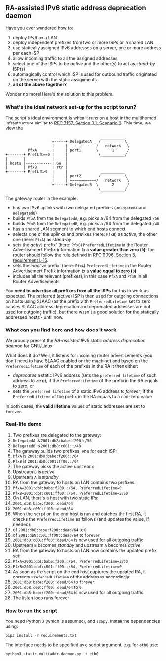 ## RA-assisted IPv6 static address deprecation daemon

Have you ever wondered how to:

1. deploy IPv6 on a LAN
2. deploy independent prefixes from two or more ISPs on a shared LAN
3. use statically assigned IPv6 addresses on a server, one or more address per each ISP
4. allow incoming traffic to all the assigned addresses
5. select one of the ISPs to be *active* and the other(s) to act as *stand-by* ISP(s)
5. automagically control which ISP is used for outbound traffic originated on the server with the static assignments
6. **all of the above together?**

Wonder no more! Here's *the* solution to this problem.

### What's the ideal network set-up for the script to run?

The script's ideal environment is when it runs on a host in the multihomed infrastructure similar to [RFC 7157, Section 3.1, Scenario 2](https://datatracker.ietf.org/doc/html/rfc7157#section-3.1). This time, we view the 

```
                                           ___________
                     +-----+ DelegatedA   /           \
                     |     | - - - - - - /   network   \
          PfxA       |     | port1       \      1      /
+-------+ PrefLft==0 |     |              \___________/
|       |            |     |
| hosts |------------| GW  |
|       | PfxB       | rtr |
+-------+ PrefLft>0  |     |               ___________
                     |     | port2        /           \
                     |     | ============/   network   \
                     +-----+ DelegatedB  \      2      /
                                          \___________/
```

The gateway router in the example:

- has two IPv6 uplinks with two delegated prefixes (`DelegatedA` and `DelegatedB`)
- builds `PfxA` from the `DelegatedA`, e.g. picks a /64 from the delegated `/56`
- builds `PfxB` from the `DelegatedB`, e.g. picks a /64 from the delegated `/48`
- has a shared LAN segment to which end hosts connect
- selects one of the uplinks and prefixes (here: `PfxB`) as *active*, the other one (here: `PfxA`) as *stand-by*
- sets the *active* prefix' (here: `PfxB`) `PreferredLifetime` in the Router Advertisement Prefix information to a **value greater than zero (`0`)**; the router should follow the rule defined in [RFC 9096, Section 3, requirement L-15](https://datatracker.ietf.org/doc/html/rfc9096#section-3).
- sets the *inactive* prefix' (here: `PfxA`) `PreferredLifetime` in the Router Advertisement Prefix information to a **value equal to zero (`0`)**
- includes all the relevant (prefixes), in this case `PfxA` and `PfxB` in all Router Advertisements

You **need to advertise all prefixes from all the ISPs** for this to work as expected. The preferred (active) ISP is then used for outgoing connections on  hosts using SLAAC (as the prefix with `PreferredLifetime` set to zero causes SLAAC address deprecation and deprecated addresses are not used for outgoing traffic), but there wasn't a good solution for the statically addressed hosts - until now.

### What can you find here and how does it work

We proudly present the *RA-assisted IPv6 static address deprecation daemon* for GNU/Linux.

What does it do? Well, it listens for incoming router advertisements (you don't need to have SLAAC enabled on the machine) and based on the `PreferredLifetime` of each of the prefixes in the RA it then either:

- *deprecates* a static IPv6 address (sets the `preferred lifetime` of such address to zero), if the `PreferredLifetime` of the prefix in the RA equals to zero, or
- sets the `preferred lifetime` of a static IPv6 address to *forever*, if the `PreferredLifetime` of the prefix in the RA equals to a non-zero value

In both cases, the **valid lifetime** values of static addresses are set to `forever`.

### Real-life demo

1. Two prefixes are delegated to the gateway:
  1. `DelegatedA` is `2001:db8:babe:f200::/56`
  2. `DelegatedB` is `2001:db8:c001::/48`
2. The gateway builds two prefixes, one for each ISP:
  1. `PfxA` is `2001:db8:babe:f200::/64`
  2. `PfxB` is `2001:db8:c001:ff00::/64`
3. The gateway picks the active upstream:
  1. Upstream `B` is *active*
  2. Upstream `A` is *standby*
4. RA from the gateway to hosts on LAN contains two prefixes:
  1. `PfxA=2001:db8:babe:f200::/64, PreferredLifetime=0`
  2. `PfxB=2001:db8:c001:ff00::/64, PreferredLifetime=2700`
5. On LAN, there's a host with two static IPs:
  1. `2001:db8:babe:f200::dead/64`
  2. `2001:db8:c001:ff00::dead/64`
6. When the script on the end host is run and catches the first RA, it checks the `PreferredLifetime` as follows (and updates the value, if needed):
  1. of `2001:db8:babe:f200::dead/64` to `0`
  2. of `2001:db8:c001:ff00::dead/64` to `forever`
7. `2001:db8:c001:ff00::dead/64` is now used for all outgoing traffic
8. Upstream `B` becomes *standby* and upstream `A` becomes *active*
9. RA from the gateway to hosts on LAN now contains the updated prefix set:
  1. `PfxA=2001:db8:babe:f200::/64, PreferredLifetime=2700`
  2. `PfxB=2001:db8:c001:ff00::/64, PreferredLifetime=0`
10. As soon as the script on the end host captures the updated RA, it corrects `PreferredLifetime` of the addresses accordingly:
  1. `2001:db8:babe:f200::dead/64` to `forever`
  2. `2001:db8:c001:ff00::dead/64` to `0`
11. `2001:db8:babe:f200::dead/64` is now used for all outgoing traffic
12. The listen loop runs forever

### How to run the script

You need Python 3 (which is assumed), and `scapy`. Install the dependencies using:

```
pip3 install -r requirements.txt
```

The interface needs to be specified as a script argument, e.g. for `eth0` use:

```
python3 static-multiaddr-daemon.py -i eth0
```

